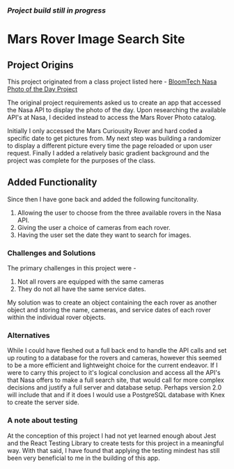 ### *Project build still in progress*

# Mars Rover Image Search Site

## Project Origins

This project originated from a class project listed here - [BloomTech Nasa Photo of the Day Project](https://github.com/bloominstituteoftechnology/nasa-photo-of-the-day)

The original project requirements asked us to create an app that accessed the Nasa API to display the photo of the day. Upon researching the available API's at Nasa, I decided instead to access the Mars Rover Photo catalog.

Initially I only accessed the Mars Curiousity Rover and hard coded a specific date to get pictures from. My next step was building a randomizer to display a different picture every time the page reloaded or upon user request. Finally I added a relatively basic gradient background and the project was complete for the purposes of the class.

## Added Functionality

Since then I have gone back and added the following funcitonality.

1. Allowing the user to choose from the three available rovers in the Nasa API.
2. Giving the user a choice of cameras from each rover.
3. Having the user set the date they want to search for images.

### Challenges and Solutions

The primary challenges in this project were -
1. Not all rovers are equipped with the same cameras
2. They do not all have the same service dates.

My solution was to create an object containing the each rover as another object and storing the name, cameras, and service dates of each rover within the individual rover objects.

### Alternatives

While I could have fleshed out a full back end to handle the API calls and set up routing to a database for the rovers and cameras, however this seemed to be a more efficient and lightweight choice for the current endeavor. If I were to carry this project to it's logical conclusion and access all the API's that Nasa offers to make a full search site, that would call for more complex decisions and justify a full server and database setup. Perhaps version 2.0 will include that and if it does I would use a PostgreSQL database with Knex to create the server side.

### A note about testing

At the conception of this project I had not yet learned enough about Jest and the React Testing Library to create tests for this project in a meaningful way. With that said, I have found that applying the testing mindest has still been very beneficial to me in the building of this app.
